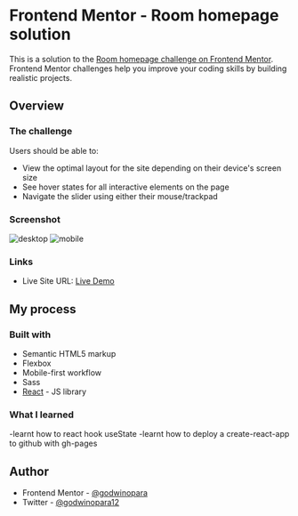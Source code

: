 # Frontend Mentor - Room homepage solution

This is a solution to the [Room homepage challenge on Frontend Mentor](https://www.frontendmentor.io/challenges/room-homepage-BtdBY_ENq). Frontend Mentor challenges help you improve your coding skills by building realistic projects.

## Overview

### The challenge

Users should be able to:

-   View the optimal layout for the site depending on their device's screen size
-   See hover states for all interactive elements on the page
-   Navigate the slider using either their mouse/trackpad

### Screenshot

![desktop]("/project-desktop.png")
![mobile]("/mobile-design.png")

### Links
-   Live Site URL: [Live Demo](https://room-website-sage.vercel.app/)

## My process

### Built with

-   Semantic HTML5 markup
-   Flexbox
-   Mobile-first workflow
-   Sass
-   [React](https://reactjs.org/) - JS library

### What I learned

-learnt how to react hook useState
-learnt how to deploy a create-react-app to github with gh-pages

## Author

-   Frontend Mentor - [@godwinopara](https://www.frontendmentor.io/profile/yourusername)
-   Twitter - [@godwinopara12](https://www.twitter.com/yourusername)
